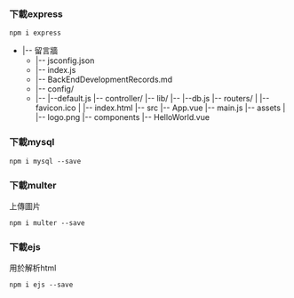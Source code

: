 ### 下載express
```agsl
npm i express
```
* |-- 留言牆
    * |-- jsconfig.json
    * |-- index.js
    * |-- BackEndDevelopmentRecords.md
    * |-- config/
    * |--   |--default.js
    |-- controller/
    |-- lib/
    |--   |--db.js
    |-- routers/
    | |-- favicon.ico
    | |-- index.html
    |-- src
    |-- App.vue
    |-- main.js
    |-- assets
    | |-- logo.png
    |-- components
    |-- HelloWorld.vue
### 下載mysql
```agsl
npm i mysql --save
```

### 下載multer
上傳圖片
```agsl
npm i multer --save
```

### 下載ejs
用於解析html
```agsl
npm i ejs --save
```